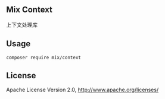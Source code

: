 ## Mix Context

上下文处理库

## Usage

```
composer require mix/context
```

## License

Apache License Version 2.0, http://www.apache.org/licenses/
